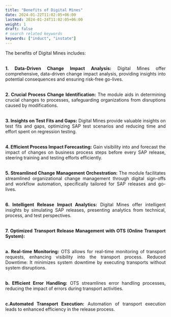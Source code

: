 ```yaml
---
title: "Benefits of Digital Mines"
date: 2024-01-22T11:02:05+06:00
lastmod: 2024-01-24T11:02:05+06:00
weight: 1
draft: false
# search related keywords
keywords: ["induct", "instate"]
---
```

<div style='text-align: justify;'>

The benefits of Digital Mines includes:

</br>**1. Data-Driven Change Impact Analysis:** Digital Mines offer comprehensive, data-driven change impact analysis, providing insights into potential consequences and ensuring risk-free go-lives.

</br>**2. Crucial Process Change Identification:** The module aids in determining crucial changes to processes, safeguarding organizations from disruptions caused by modifications.

</br>**3. Insights on Test Fits and Gaps:** Digital Mines provide valuable insights on test fits and gaps, optimizing SAP test scenarios and reducing time and effort spent on regression testing.

</br>**4. Efficient Process Impact Forecasting:** Gain visibility into and forecast the impact of changes on business process steps before every SAP release, steering training and testing efforts efficiently.

</br>**5. Streamlined Change Management Orchestration:** The module facilitates streamlined organizational change management through digital sign-offs and workflow automation, specifically tailored for SAP releases and go-lives.

</br>**6. Intelligent Release Impact Analytics:** Digital Mines offer intelligent insights by simulating SAP releases, presenting analytics from technical, process, and test perspectives.

</br>**7. Optimized Transport Release Management with OTS (Online Transport System):**

</br>**a. Real-time Monitoring:** OTS allows for real-time monitoring of transport requests, enhancing visibility into the transport process.
Reduced Downtime: It minimizes system downtime by executing transports without system disruptions.

</br>**b. Efficient Error Handling:** OTS streamlines error handling processes, reducing the impact of errors during transport activities.

</br>**c.Automated Transport Execution:** Automation of transport execution leads to enhanced efficiency in the release process.

</div>